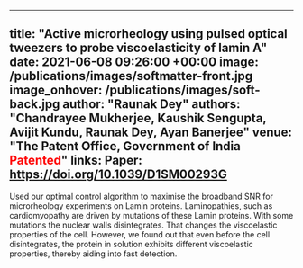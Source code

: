 ---
title:  "Active microrheology using pulsed optical tweezers to probe viscoelasticity of lamin A"
date:   2021-06-08 09:26:00 +00:00
image: /publications/images/softmatter-front.jpg
image_onhover: /publications/images/soft-back.jpg
author: "Raunak Dey"
authors: "Chandrayee Mukherjee, Kaushik Sengupta, Avijit Kundu, <strong>Raunak Dey</strong>, Ayan Banerjee"
venue: "The Patent Office, Government of India <font color='red'>Patented</font>"
links:
  Paper: https://doi.org/10.1039/D1SM00293G
  ---
Used our optimal control algorithm to maximise the broadband SNR for microrheology experiments on Lamin proteins.
Laminopathies, such as cardiomyopathy are driven by mutations of these Lamin proteins. With some mutations the nuclear walls disintegrates.
That changes the viscoelastic properties of the cell. However, we found out that even before the cell disintegrates, the protein
in solution exhibits different viscoelastic properties, thereby aiding into fast detection.
